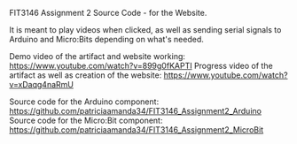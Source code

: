 FIT3146 Assignment 2 Source Code - for the Website.

It is meant to play videos when clicked, as well as sending serial signals to Arduino and Micro:Bits depending on what's needed.

Demo video of the artifact and website working: https://www.youtube.com/watch?v=899g0fKAPTI
Progress video of the artifact as well as creation of the website: https://www.youtube.com/watch?v=xDaqg4naRmU

Source code for the Arduino component: https://github.com/patriciaamanda34/FIT3146_Assignment2_Arduino
Source code for the Micro:Bit component: https://github.com/patriciaamanda34/FIT3146_Assignment2_MicroBit
